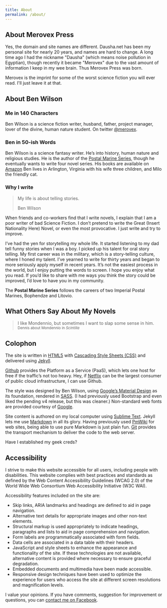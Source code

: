 ```yaml
---
title: About
permalink: /about/
---
```

<!-- vogel-harvey-novak-cp-tot-trim -->

## About Merovex Press

Yes, the domain and site names are different. Dausha.net has been my personal site for nearly 20 years, and names are hard to change. A long time ago I had the nickname "Dausha" (which means noise pollution in Egyptian), though recently it became "Merovex" due to the vast amount of information I keep in my wee brain. Thus Merovex Press was born.

Merovex is the imprint for some of the worst science fiction you will ever read. I'll just leave it at that.

## About Ben Wilson

### Me in 140 Characters

Ben Wilson is a science fiction writer, husband, father, project manager, lover of the divine, human nature student. On twitter [@merovex](https://twitter.com/merovex).

### Ben in 50-ish Words

Ben Wilson is a science fantasy writer. He’s into history, human nature and religious studies. He is the author of the [Postal Marine Series](/books), though he eventually wants to write four novel series. His books are available on [Amazon](http://www.amazon.com/Ben-Wilson/e/B001JSB9SY) Ben lives in Arlington, Virginia with his wife three children, and Milo the friendly cat. 

### Why I write

> My life is about telling stories.
> 
> <span>Ben Wilson</span>

When friends and co-workers find that I write novels, I explain that I am a poor writer of bad Science Fiction. I don’t pretend to write the Great (Insert Nationality Here) Novel, or even the most provocative. I just write and try to improve.

I’ve had the yen for storytelling my whole life. It started listening to my dad tell funny stories when I was a boy. I picked up his talent for oral story telling. My first career was in the military, which is a story-telling culture, where I honed my talent. I’ve yearned to write for thirty years and began to more seriously apply myself in recent years. It’s not the easiest process in the world, but I enjoy putting the words to screen. I hope you enjoy what you read. If you’d like to share with me ways you think the story could be improved, I’d love to have you in my community.

The **Postal Marine Series** follows the careers of two Imperial Postal Marines, Bophendze and Litovio.

## What Others Say About My Novels

> I like Mondennio, but sometimes I want to slap some sense in him.<br><small>Dennis about Mondennio in _Scintilla_</small>

<!-- ## About Ben Wilson

Ben Wilson loves learning and storytelling. Writing Science Fiction novels helps him do both. He started writing in his teens, and let life get in the way through his twenties. He has a wide range of interests, all of which are represented in his novels—somehow.

He originally founded this site in 1998 to expand his technical expertise; extending an even earlier web site. Now dedicated to highlighting his literary endeavors.

Ben Wilson lives in Northern Virginia with his wife, kids and a cat. -->

## Colophon

The site is written in [HTML5](http://en.wikipedia.org/wiki/HTML5)
with [Cascading Style Sheets (CSS)](http://en.wikipedia.org/wiki/Css)
and delivered using [Jekyll](http://jekyllrb.com/).

[Github](http://github.com) provides the Platform as a Service (PaaS), which lets one host for free if the traffic’s not too heavy. Hey, if [Netflix](http://netflix.com) can be the largest consumer of public cloud infrastructure, I can use Github.

The style was designed by Ben Wilson, using [Google’s Material Design](http://materializecss.com/about.html) as its foundation, rendered in [SASS](http://sass-lang.com/). (I had previously used Bootstrap and even liked the pending v4 release, but this was cleaner.) Non-standard web fonts are provided courtesy of [Google](http://www.google.com/webfonts).

Site content is authored on my local computer using [Sublime Text](http://www.sublimetext.com/). Jekyll lets me use [Markdown](http://daringfireball.net/projects/markdown/) in all its glory. Having previously used [PmWiki](http://pmwiki.org/) for web sites, being able to use pure Markdown is just plain fun. [Git](http://git-scm.com/) provides the transport mechanism to deliver the code to the web server.

Have I established my geek creds?

## Accessibility

I strive to make this website accessible for all users, including people with disabilities. This website complies with best practices and standards as defined by the Web Content Accessibility Guidelines (WCAG 2.0) of the World Wide Web Consortium Web Accessibility Initiative (W3C WAI).

Accessibility features included on the site are:

*   Skip links, ARIA landmarks and headings are defined to aid in page navigation.
*   Alternative text details for appropriate images and other non-text elements.
*   Structural markup is used appropriately to indicate headings, paragraphs and lists to aid in page comprehension and navigation.
*   Form labels are programmatically associated with form fields.
*   Data cells are associated in a data table with their headers.
*   JavaScript and style sheets to enhance the appearance and functionality of the site. If these technologies are not available, alternative content is provided where necessary to ensure graceful degradation.
*   Embedded documents and multimedia have been made accessible.
*   Responsive design techniques have been used to optimize the experience for users who access the site at different screen resolutions and magnification levels.

I value your opinions. If you have comments, suggestion for improvement or questions, you can [contact me on Facebook](http://on.fb.me/1M3gSiz).